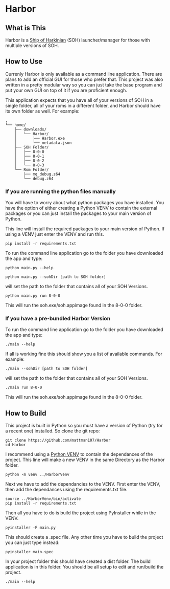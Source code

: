 # Harbor
## What is This
Harbor is a [Ship of Harkinian](https://github.com/HarbourMasters/Shipwright) (SOH) launcher/manager for those with multiple versions of SOH. 

## How to Use
Currenly Harbor is only available as a command line application. There are plans to add an official GUI for those who prefer that. This project was also written in a pretty modular way so you can just take the base program and put your own GUI on top of it if you are proficient enough.

This application expects that you have all of your versions of SOH in a single folder, all of your roms in a different folder, and Harbor should have its own folder as well.
For example:
```
.
└── home/
    ├── downloads/
    │   └── Harbor/
    │       ├── Harbor.exe
    │       └── metadata.json
    ├── SOH Folder/
    │   ├── 8-0-0
    │   ├── 8-0-1
    │   ├── 8-0-2
    │   └── 8-0-3
    └── Rom Folder/
        ├── mq_debug.z64
        └── debug.z64
```
### If you are running the python files manually
You will have to worry about what python packages you have installed. You have the option of either creating a Python VENV to contain the external packages or you can just install the packages to your main version of Python.

This line will install the required packages to your main version of Python. If using a VENV just enter the VENV and run this.
```
pip install -r requirements.txt
```

To run the command line application go to the folder you have downloaded the app and type:
```
python main.py --help
```
```
python main.py --sohDir [path to SOH folder]
```
will set the path to the folder that contains all of your SOH Versions.

```
python main.py run 8-0-0
```
This will run the soh.exe/soh.appimage found in the 8-0-0 folder.
### If you have a pre-bundled Harbor Version
To run the command line application go to the folder you have downloaded the app and type:

```
./main --help
```
If all is working fine this should show you a list of available commands. For example:

```
./main --sohDir [path to SOH folder]
```
will set the path to the folder that contains all of your SOH Versions.

```
./main run 8-0-0
```
This will run the soh.exe/soh.appimage found in the 8-0-0 folder.

## How to Build
This project is built in Python so you must have a version of Python (try for a recent one) installed. So clone the git repo:

```
git clone https://github.com/mattman107/Harbor
cd Harbor
```

I recommend using a [Python VENV](https://docs.python.org/3/library/venv.html) to contain the dependances of the project. This line will make a new VENV in the same Directory as the Harbor folder.

```
python -m venv ../HarborVenv
```

Next we have to add the dependancies to the VENV. First enter the VENV, then add the dependances using the requirements.txt file.

```
source ../HarborVenv/bin/activate
pip install -r requirements.txt
```
Then all you have to do is build the project using PyInstaller while in the VENV.

```
pyinstaller -F main.py
```
This should create a .spec file. Any other time you have to build the project you can just type instead:
```
pyinstaller main.spec
```

In your project folder this should have created a dist folder. The build application is in this folder.
You should be all setup to edit and run/build the project.

```
./main --help
```
